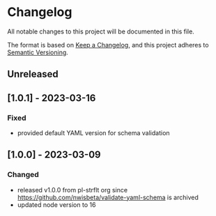 # Changelog
All notable changes to this project will be documented in this file.

The format is based on [Keep a Changelog](https://keepachangelog.com/en/1.0.0/),
and this project adheres to [Semantic Versioning](https://semver.org/spec/v2.0.0.html).

## Unreleased

## [1.0.1] - 2023-03-16
### Fixed
- provided default YAML version for schema validation

## [1.0.0] - 2023-03-09
### Changed
- released v1.0.0 from pl-strflt org since https://github.com/nwisbeta/validate-yaml-schema is archived
- updated node version to 16
